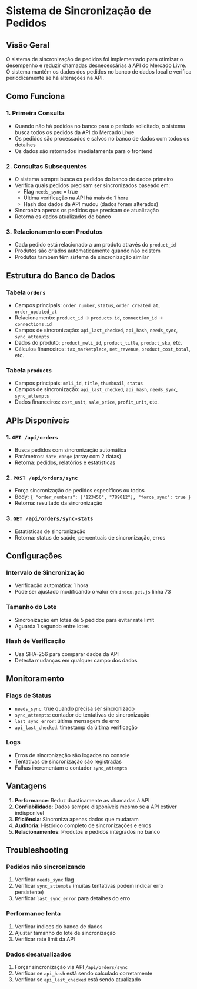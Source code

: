 # Sistema de Sincronização de Pedidos

## Visão Geral

O sistema de sincronização de pedidos foi implementado para otimizar o desempenho e reduzir chamadas desnecessárias à API do Mercado Livre. O sistema mantém os dados dos pedidos no banco de dados local e verifica periodicamente se há alterações na API.

## Como Funciona

### 1. Primeira Consulta
- Quando não há pedidos no banco para o período solicitado, o sistema busca todos os pedidos da API do Mercado Livre
- Os pedidos são processados e salvos no banco de dados com todos os detalhes
- Os dados são retornados imediatamente para o frontend

### 2. Consultas Subsequentes
- O sistema sempre busca os pedidos do banco de dados primeiro
- Verifica quais pedidos precisam ser sincronizados baseado em:
  - Flag `needs_sync` = true
  - Última verificação na API há mais de 1 hora
  - Hash dos dados da API mudou (dados foram alterados)
- Sincroniza apenas os pedidos que precisam de atualização
- Retorna os dados atualizados do banco

### 3. Relacionamento com Produtos
- Cada pedido está relacionado a um produto através do `product_id`
- Produtos são criados automaticamente quando não existem
- Produtos também têm sistema de sincronização similar

## Estrutura do Banco de Dados

### Tabela `orders`
- Campos principais: `order_number`, `status`, `order_created_at`, `order_updated_at`
- Relacionamento: `product_id` → `products.id`, `connection_id` → `connections.id`
- Campos de sincronização: `api_last_checked`, `api_hash`, `needs_sync`, `sync_attempts`
- Dados do produto: `product_meli_id`, `product_title`, `product_sku`, etc.
- Cálculos financeiros: `tax_marketplace`, `net_revenue`, `product_cost_total`, etc.

### Tabela `products`
- Campos principais: `meli_id`, `title`, `thumbnail`, `status`
- Campos de sincronização: `api_last_checked`, `api_hash`, `needs_sync`, `sync_attempts`
- Dados financeiros: `cost_unit`, `sale_price`, `profit_unit`, etc.

## APIs Disponíveis

### 1. `GET /api/orders`
- Busca pedidos com sincronização automática
- Parâmetros: `date_range` (array com 2 datas)
- Retorna: pedidos, relatórios e estatísticas

### 2. `POST /api/orders/sync`
- Força sincronização de pedidos específicos ou todos
- Body: `{ "order_numbers": ["123456", "789012"], "force_sync": true }`
- Retorna: resultado da sincronização

### 3. `GET /api/orders/sync-stats`
- Estatísticas de sincronização
- Retorna: status de saúde, percentuais de sincronização, erros

## Configurações

### Intervalo de Sincronização
- Verificação automática: 1 hora
- Pode ser ajustado modificando o valor em `index.get.js` linha 73

### Tamanho do Lote
- Sincronização em lotes de 5 pedidos para evitar rate limit
- Aguarda 1 segundo entre lotes

### Hash de Verificação
- Usa SHA-256 para comparar dados da API
- Detecta mudanças em qualquer campo dos dados

## Monitoramento

### Flags de Status
- `needs_sync`: true quando precisa ser sincronizado
- `sync_attempts`: contador de tentativas de sincronização
- `last_sync_error`: última mensagem de erro
- `api_last_checked`: timestamp da última verificação

### Logs
- Erros de sincronização são logados no console
- Tentativas de sincronização são registradas
- Falhas incrementam o contador `sync_attempts`

## Vantagens

1. **Performance**: Reduz drasticamente as chamadas à API
2. **Confiabilidade**: Dados sempre disponíveis mesmo se a API estiver indisponível
3. **Eficiência**: Sincroniza apenas dados que mudaram
4. **Auditoria**: Histórico completo de sincronizações e erros
5. **Relacionamentos**: Produtos e pedidos integrados no banco

## Troubleshooting

### Pedidos não sincronizando
1. Verificar `needs_sync` flag
2. Verificar `sync_attempts` (muitas tentativas podem indicar erro persistente)
3. Verificar `last_sync_error` para detalhes do erro

### Performance lenta
1. Verificar índices do banco de dados
2. Ajustar tamanho do lote de sincronização
3. Verificar rate limit da API

### Dados desatualizados
1. Forçar sincronização via API `/api/orders/sync`
2. Verificar se `api_hash` está sendo calculado corretamente
3. Verificar se `api_last_checked` está sendo atualizado


